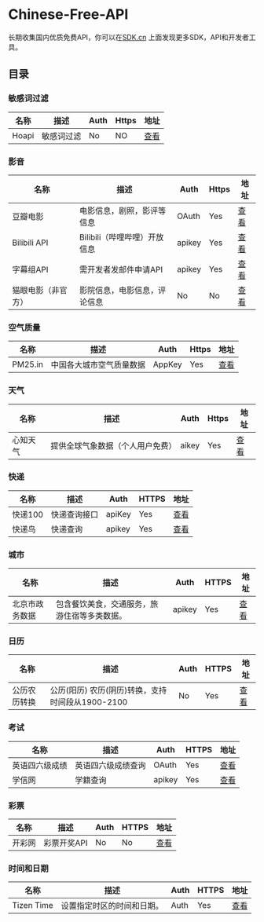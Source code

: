 # Chinese-Free-API
长期收集国内优质免费API，你可以在[SDK.cn](https://sdk.cn) 上面发现更多SDK，API和开发者工具。

## 目录

### 敏感词过滤
|名称|描述|Auth|Https|地址|
|---|---|---|---|---|
|Hoapi|敏感词过滤|No|NO|[查看](http://www.hoapi.com/index.php/Home/Index/demo)|

### 影音
|名称|描述|Auth|Https|地址|
|---|---|---|---|---|
|豆瓣电影|电影信息，剧照，影评等信息|OAuth|Yes|[查看](https://developers.douban.com/wiki/?title=guide)|
|Bilibili API|Bilibili（哔哩哔哩）开放信息|apikey|Yes|[查看](https://github.com/fython/BilibiliAPIDocs)|
|字幕组API|需开发者发邮件申请API|apikey|Yes|[查看](http://www.zimuzu.tv/)|
|猫眼电影（非官方）|影院信息，电影信息，评论信息|No|No|[查看](http://www.jianshu.com/p/9855610eb1d4)|

### 空气质量
|名称|描述|Auth|Https|地址| 
|---|---|---|---|---|
|PM25.in|中国各大城市空气质量数据|AppKey|Yes|[查看](http://www.pm25.in/api_doc)|

### 天气
|名称|描述|Auth|Https|地址| 
|---|---|---|---|---|
|心知天气|提供全球气象数据（个人用户免费）|aikey|Yes|[查看](https://www.seniverse.com/doc)|

### 快递
|名称|描述|Auth|HTTPS|地址|
|---|---|---|---|---|
|快递100| 快递查询接口|apiKey|Yes|[查看](https://www.kuaidi100.com/openapi/applyapi.shtml)|
|快递鸟|快递查询|apikey|Yes|[查看](http://www.kdniao.com/api-track)|

### 城市
|名称|描述|Auth|HTTPS|地址|
|---|---|---|---|---|
|北京市政务数据|包含餐饮美食，交通服务，旅游住宿等多类数据。|apikey|Yes|[查看](http://www.bjdata.gov.cn/jkfb/jkazt/jk_jjjs/index.htm)|

### 日历
|名称|描述|Auth|HTTPS|地址|
|---|---|---|---|---|
|公历农历转换|公历(阳历) 农历(阴历)转换，支持时间段从1900-2100|No|Yes|[查看](https://github.com/isee15/Lunar-Solar-Calendar-Converter)|

### 考试
|名称|描述|Auth|HTTPS|地址|
|---|---|---|---|---|
|英语四六级成绩|英语四六级成绩查询|OAuth|Yes|[查看](https://cet.lenshen.com/)|
|学信网|学籍查询|apikey|Yes|[查看](https://zhaolu1.gitbooks.io/open_platform/content/%E5%AD%A6%E4%BF%A1%E7%BD%91API.html)|

### 彩票
|名称|描述|Auth|HTTPS|地址|
|---|---|---|---|---|
|开彩网|彩票开奖API|No|No|[查看](http://www.opencai.net/apifree/)|

### 时间和日期
|名称|描述|Auth|HTTPS|地址|
|---|---|---|---|---|
|Tizen Time|设置指定时区的时间和日期。|Auth|Yes|[查看](https://developer.tizen.org/zh-hans/community/tip-tech/time-api-guide)|


